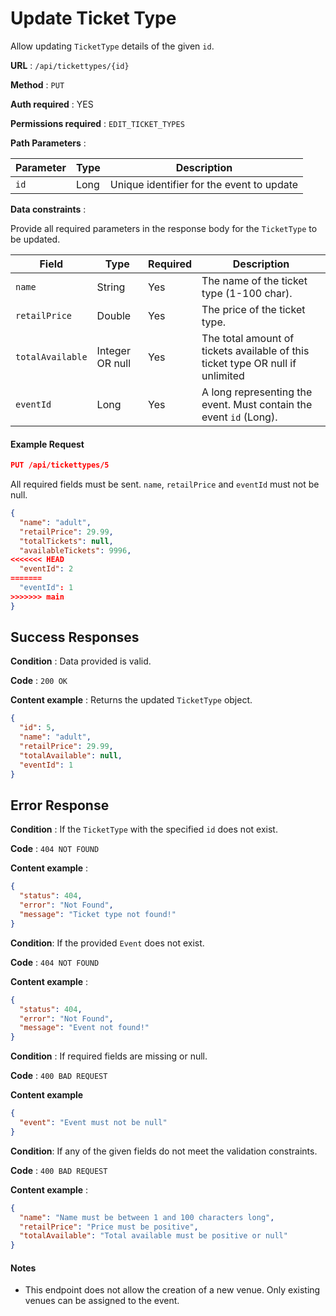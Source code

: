 # Update Ticket Type

Allow updating `TicketType` details of the given `id`.

**URL** : `/api/tickettypes/{id}`

**Method** : `PUT`

**Auth required** : YES

**Permissions required** : `EDIT_TICKET_TYPES`

**Path Parameters** :

| Parameter | Type | Description                               |
| --------- | ---- | ----------------------------------------- |
| `id`      | Long | Unique identifier for the event to update |

**Data constraints** :

Provide all required parameters in the response body for the `TicketType` to be updated.

| Field            | Type            | Required | Description                                                                    |
| ---------------- | --------------- | -------- | ------------------------------------------------------------------------------ |
| `name`           | String          | Yes      | The name of the ticket type (1-100 char).                                      |
| `retailPrice`    | Double          | Yes      | The price of the ticket type.                                                  |
| `totalAvailable` | Integer OR null | Yes      | The total amount of tickets available of this ticket type OR null if unlimited |
| `eventId`        | Long            | Yes      | A long representing the event. Must contain the event `id` (Long).             |

#### Example Request

```json
PUT /api/tickettypes/5
```

All required fields must be sent. `name`, `retailPrice` and `eventId` must not be null.

```json
{
  "name": "adult",
  "retailPrice": 29.99,
  "totalTickets": null,
  "availableTickets": 9996,
<<<<<<< HEAD
  "eventId": 2
=======
  "eventId": 1
>>>>>>> main
}
```

## Success Responses

**Condition** : Data provided is valid.

**Code** : `200 OK`

**Content example** : Returns the updated `TicketType` object.

```json
{
  "id": 5,
  "name": "adult",
  "retailPrice": 29.99,
  "totalAvailable": null,
  "eventId": 1
}
```

## Error Response

**Condition** : If the `TicketType` with the specified `id` does not exist.

**Code** : `404 NOT FOUND`

**Content example** :

```json
{
  "status": 404,
  "error": "Not Found",
  "message": "Ticket type not found!"
}
```

**Condition**: If the provided `Event` does not exist.

**Code** : `404 NOT FOUND`

**Content example** :

```json
{
  "status": 404,
  "error": "Not Found",
  "message": "Event not found!"
}
```

**Condition** : If required fields are missing or null.

**Code** : `400 BAD REQUEST`

**Content example**

```json
{
  "event": "Event must not be null"
}
```

**Condition**: If any of the given fields do not meet the validation constraints.

**Code** : `400 BAD REQUEST`

**Content example** :

```json
{
  "name": "Name must be between 1 and 100 characters long",
  "retailPrice": "Price must be positive",
  "totalAvailable": "Total available must be positive or null"
}
```

#### Notes

- This endpoint does not allow the creation of a new venue. Only existing venues can be assigned to the event.
